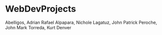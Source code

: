 # WebDevProjects
Abelligos, Adrian Rafael
Alpapara, Nichole
Lagatuz, John Patrick
Peroche, John Mark
Torreda, Kurt Denver
